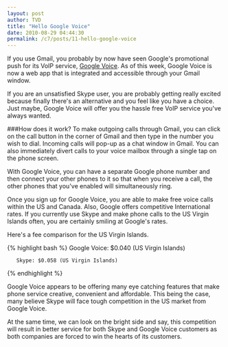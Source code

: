 ```yaml
---
layout: post
author: TVD
title: "Hello Google Voice"
date: 2010-08-29 04:44:30
permalink: /c7/posts/11-hello-google-voice
---
```


If you use Gmail, you probably by now have seen Google's promotional push for its VoIP service, [Google Voice][1]. As of this week, Google Voice is now a web app that is integrated and accessible through your Gmail window. 

If you are an unsatisfied Skype user, you are probably  getting really excited because finally there's an alternative and you feel like you have a choice. Just maybe, Google Voice will offer you the hassle free VoIP service you've always wanted.

###How does it work?
To make outgoing calls through Gmail, you can click on the call button in the corner of Gmail and then type in the number you wish to dial. Incoming calls will pop-up as a chat window in Gmail. You can also immediately divert calls to your voice mailbox through a single tap on the phone screen.

With Google Voice, you can have a separate Google phone number and then connect your other phones to it so that when you receive a call, the other phones that you've enabled will simultaneously ring. 

Once you sign up for Google Voice, you are able to make free voice calls within the US and Canada. Also, Google offers competitive International rates. If you currently use Skype and make phone calls to the US Virgin Islands often, you are certainly smiling at Google's rates. 

Here's a fee comparison for the US Virgin Islands.

{% highlight bash %}
Google Voice: $0.040 (US Virgin Islands)

       Skype: $0.058 (US Virgin Islands) 
{% endhighlight %}

Google Voice appears to be offering many eye catching features that make phone service creative, convenient and affordable. This being the case, many believe Skype will face tough competition in the US market from Google Voice. 

At the same time, we can look on the bright side and say, this competition will result in better service for both Skype and Google Voice customers as both companies are forced to win the hearts of its customers. 

  [1]: http://www.google.com/googlevoice/about.html
